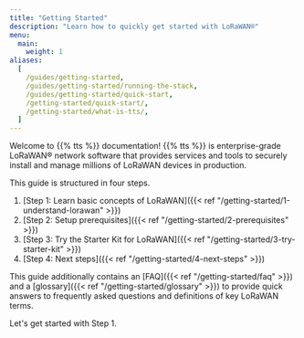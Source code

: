 ```yaml
---
title: "Getting Started"
description: "Learn how to quickly get started with LoRaWAN®"
menu:
  main:
    weight: 1
aliases:
  [
    /guides/getting-started,
    /guides/getting-started/running-the-stack,
    /guides/getting-started/quick-start,
    /getting-started/quick-start/,
    /getting-started/what-is-tts/,
  ]
---
```


Welcome to {{% tts %}} documentation! {{% tts %}} is enterprise-grade LoRaWAN® network software that provides services and tools to securely install and manage millions of LoRaWAN devices in production.

This guide is structured in four steps.

1. [Step 1: Learn basic concepts of LoRaWAN]({{< ref "/getting-started/1-understand-lorawan" >}})
2. [Step 2: Setup prerequisites]({{< ref "/getting-started/2-prerequisites" >}})
3. [Step 3: Try the Starter Kit for LoRaWAN]({{< ref "/getting-started/3-try-starter-kit" >}})
4. [Step 4: Next steps]({{< ref "/getting-started/4-next-steps" >}})

This guide additionally contains an [FAQ]({{< ref "/getting-started/faq" >}}) and a [glossary]({{< ref "/getting-started/glossary" >}}) to provide quick answers to frequently asked questions and definitions of key LoRaWAN terms.

Let's get started with Step 1.
